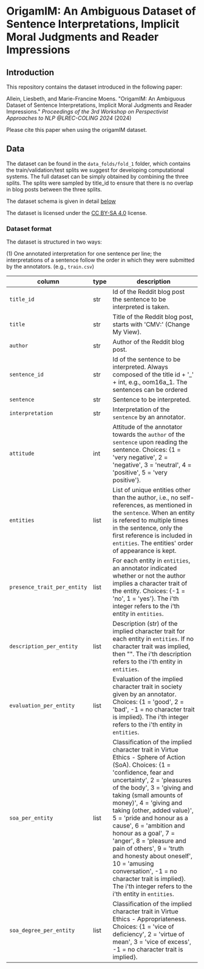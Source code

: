 # OrigamIM: An Ambiguous Dataset of Sentence Interpretations, Implicit Moral Judgments and Reader Impressions

## Introduction

This repository contains the dataset introduced in the following paper:

Allein, Liesbeth, and Marie-Francine Moens. "OrigamIM: An Ambiguous Dataset of Sentence Interpretations, Implicit Moral Judgments and Reader Impressions."  _Proceedings of the 3rd Workshop on Perspectivist Approaches to NLP @LREC-COLING 2024_ (2024)

Please cite this paper when using the origamIM dataset.

## Data

The dataset can be found in the `data_folds/fold_1` folder, which contains the train/validation/test splits we suggest for developing computational systems. The full dataset can be simply obtained by combining the three splits. The splits were sampled by title_id to ensure that there is no overlap in blog posts between the three splits. 

The dataset schema is given in detail [below](#dataset-format)

The dataset is licensed under the [CC BY-SA 4.0](https://creativecommons.org/licenses/by-sa/4.0/) license.


### Dataset format

The dataset is structured in two ways:

(1) One annotated interpretation for one sentence per line; the interpretations of a sentence follow the order in which they were submitted by the annotators. (e.g., `train.csv`)

column | type | description
--- | --- | ---
`title_id` | str | Id of the Reddit blog post the sentence to be interpreted is taken.
`title` | str | Title of the Reddit blog post, starts with 'CMV:' (Change My View).
`author`| str | Author of the Reddit blog post.
`sentence_id` | str | Id of the sentence to be interpreted. Always composed of the title id + '_' + int, e.g., oom16a_1. The sentences can be ordered 
`sentence` | str | Sentence to be interpreted.
`interpretation` | str | Interpretation of the `sentence` by an annotator.
`attitude` | int | Attitude of the annotator towards the `author` of the `sentence` upon reading the sentence. Choices: {1 = 'very negative', 2 = 'negative', 3 = 'neutral', 4 = 'positive', 5 = 'very positive'}.
`entities` | list | List of unique entities other than the author, i.e., no self-references, as mentioned in the `sentence`. When an entity is refered to multiple times in the sentence, only the first reference is included in `entities`. The entities' order of appearance is kept.
`presence_trait_per_entity` | list | For each entity in `entities`, an annotator indicated whether or not the author implies a character trait of the entity. Choices: {-1 = 'no', 1 = 'yes'}. The i'th integer refers to the i'th entity in `entities`.
`description_per_entity` | list | Description (str) of the implied character trait for each entity in `entities`. If no character trait was implied, then "". The i'th description refers to the i'th entity in `entities`.
`evaluation_per_entity` | list | Evaluation of the implied character trait in society given by an annotator. Choices: {1 = 'good', 2 = 'bad', -1 = no character trait is implied}. The i'th integer refers to the i'th entity in `entities`.
`soa_per_entity` | list | Classification of the implied character trait in Virtue Ethics - Sphere of Action (SoA). Choices: {1 = 'confidence, fear and uncertainty', 2 = 'pleasures of the body', 3 = 'giving and taking (small amounts of money)', 4 = 'giving and taking (other, added value)', 5 = 'pride and honour as a cause', 6 = 'ambition and honour as a goal', 7 = 'anger', 8 = 'pleasure and pain of others', 9 = 'truth and honesty about oneself', 10 = 'amusing conversation', -1 = no character trait is implied}. The i'th integer refers to the i'th entity in `entities`.
`soa_degree_per_entity` | list | Classification of the implied character trait in Virtue Ethics - Appropriateness. Choices: {1 = 'vice of deficiency', 2 = 'virtue of mean', 3 = 'vice of excess', -1 = no character trait is implied}.

